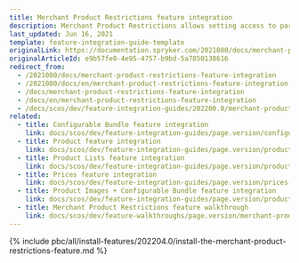 ```yaml
---
title: Merchant Product Restrictions feature integration
description: Merchant Product Restrictions allows setting access to particular products. This guide describes the process of integrating the feature into a project.
last_updated: Jun 16, 2021
template: feature-integration-guide-template
originalLink: https://documentation.spryker.com/2021080/docs/merchant-product-restrictions-feature-integration
originalArticleId: e9b57fe0-4e95-4757-b9bd-5a7850138616
redirect_from:
  - /2021080/docs/merchant-product-restrictions-feature-integration
  - /2021080/docs/en/merchant-product-restrictions-feature-integration
  - /docs/merchant-product-restrictions-feature-integration
  - /docs/en/merchant-product-restrictions-feature-integration
  - /docs/scos/dev/feature-integration-guides/202200.0/merchant-product-restrictions-feature-integration.html
related:
  - title: Configurable Bundle feature integration
    link: docs/scos/dev/feature-integration-guides/page.version/configurable-bundle-feature-integration.html
  - title: Product feature integration
    link: docs/scos/dev/feature-integration-guides/page.version/product-feature-integration.html
  - title: Product Lists feature integration
    link: docs/scos/dev/feature-integration-guides/page.version/product-lists-feature-integration.html
  - title: Prices feature integration
    link: docs/scos/dev/feature-integration-guides/page.version/prices-feature-integration.html
  - title: Product Images + Configurable Bundle feature integration
    link: docs/scos/dev/feature-integration-guides/page.version/product-images-configurable-bundle-feature-integration.html
  - title: Merchant Product Restrictions feature walkthrough
    link: docs/scos/dev/feature-walkthroughs/page.version/merchant-product-restrictions-feature-walkthrough/merchant-product-restrictions-feature-walkthrough.html
---
```


{% include pbc/all/install-features/202204.0/install-the-merchant-product-restrictions-feature.md %} <!-- To edit, see /_includes/pbc/all/install-features/202204.0/install-the-merchant-product-restrictions-feature.md -->
